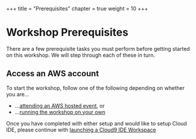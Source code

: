 +++
title = "Prerequisites"
chapter = true
weight = 10
+++

# Workshop Prerequisites

There are a few prerequisite tasks you must perform before getting started on this workshop. We will step through each of these in turn.

## Access an AWS account
To start the workshop, follow one of the following depending on whether you are...

* ...[attending an AWS hosted event](../10_prerequisites/13_aws_event.html), or
* ...[running the workshop on your own](../10_prerequisites/14_self_paced.html)

Once you have completed with either setup and would like to setup Cloud IDE, please continue with [launching a Cloud9 IDE Workspace](../10_prerequisites/15_workspace_setup.html)
